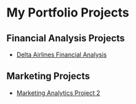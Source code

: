 # My Portfolio Projects

## Financial Analysis Projects
- [Delta Airlines Financial Analysis](https://github.com/prabh580/Financial_analysis)

## Marketing Projects
- [Marketing Analytics Project 2](https://github.com/prabh580/marketing_analysis)

